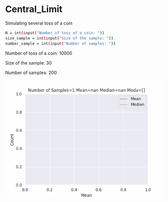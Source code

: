 # Central_Limit

Simulating several toss of a coin

```bash
N = int(input("Number of toss of a coin: "))
size_sample = int(input("Size of the sample: "))
number_sample = int(input("Number of samples: "))
```

Number of toss of a coin: 10000

Size of the sample: 30

Number of samples: 200

![](animation.gif)

